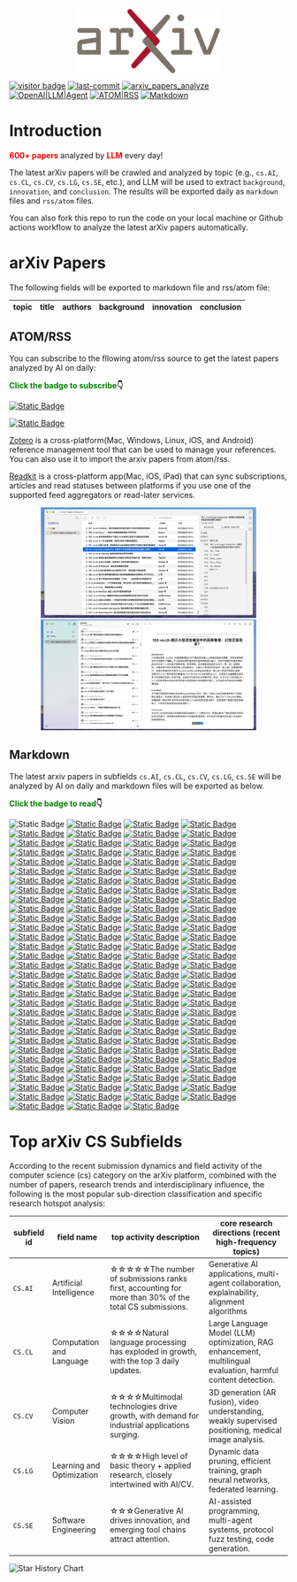 <div  align="center">    
<img src="static/imgs/arxiv-logo.png" alt="arXiv" align=center />
<br/>
</div>

[![visitor badge](https://visitor-badge.laobi.icu/badge?page_id=nituchao.latest_arxiv_analyze_ai)](https://github.com/nituchao/latest_arxiv_analyze_ai/)
[![last-commit](https://img.shields.io/github/last-commit/nituchao/latest_arxiv_analyze_ai?logo=github&color=32CD32)](https://github.com/nituchao/latest_arxiv_analyze_ai/)
[![arxiv_papers_analyze](https://github.com/nituchao/latest_arxiv_analyze_ai/actions/workflows/arxiv_papers_analyze.yml/badge.svg?color=32CD32)](https://github.com/nituchao/latest_arxiv_analyze_ai/actions/workflows/arxiv_papers_analyze.yml)
[![OpenAI|LLM|Agent](https://img.shields.io/badge/OpenAI-LLM|Agent-FF00FF)](https://github.com/nituchao/latest_arxiv_analyze_ai/)
[![ATOM|RSS](https://img.shields.io/badge/ATOM%7CRSS-Subscribe-00CED1)](https://nituchao.github.io/latest_arxiv_analyze_ai/arxiv_papers_data/rss.xml)
[![Markdown](https://img.shields.io/badge/Markdown-Static-00BFFF)](https://github.com/nituchao/latest_arxiv_analyze_ai/)


# Introduction

**<font color=red>600+ papers</font>** analyzed by **<font color=red>LLM</font>** every day!


The latest arXiv papers will be crawled and analyzed by topic (e.g., `cs.AI`, `cs.CL`, `cs.CV`, `cs.LG`, `cs.SE`, etc.), and LLM will be used to extract `background`, `innovation`, and `conclusion`. The results will be exported daily as `markdown` files and `rss/atom` files.

You can also fork this repo to run the code on your local machine or Github actions workflow to analyze the latest arXiv papers automatically.

# arXiv Papers

The following fields will be exported to markdown file and rss/atom file:

<table>
    <thead>
        <tr>
            <th>topic</th>
            <th>title</th>
            <th>authors</th>
            <th>background</th>
            <th>innovation</th>
            <th>conclusion</th>
        </tr>
    </thead>
</table>

## ATOM/RSS
You can subscribe to the fllowing atom/rss source to get the latest papers analyzed by AI on daily:

**<font color=green>Click the badge to subscribe</font>👇**

 [![Static Badge](https://img.shields.io/badge/ATOM-Click_To_Subscribe%20%7C%20Recommended-32CD32)](https://nituchao.github.io/latest_arxiv_analyze_ai/arxiv_papers_data/atom.xml) 

[![Static Badge](https://img.shields.io/badge/RSS-Click_To_Subscribe-32CD32)](https://nituchao.github.io/latest_arxiv_analyze_ai/arxiv_papers_data/rss.xml) 

[Zotero](https://www.zotero.org/) is a cross-platform(Mac, Windows, Linux, iOS, and Android) reference management tool that can be used to manage your references. You can also use it to import the arxiv papers from atom/rss.

[Readkit](https://readkit.app/) is a cross-platform app(Mac, iOS, iPad) that can sync subscriptions, articles and read statuses between platforms if you use one of the supported feed aggregators or read-later services.

<div align="center">
  <img src="static/imgs/zotero-rss-20250625.jpeg" alt="zotero" height="200">
  <img src="static/imgs/readkit-rss-20250625.jpeg" alt="readkit" height="200">
</div>

## Markdown
The latest arxiv papers in subfields `cs.AI`, `cs.CL`, `cs.CV`, `cs.LG`, `cs.SE` will be analyzed by AI on daily and markdown files will be exported as below. 

**<font color=green>Click the badge to read</font>👇**

![Static Badge](https://img.shields.io/badge/Markdown-arXivPaper-00BFFF)    [![Static Badge](https://img.shields.io/badge/20251019-1114_Papers-32CD32)](https://github.com/nituchao/latest_arxiv_analyze_ai/blob/main/arxiv_papers_data/arxiv_papers_20251019_analyzed_Chinese.md)    [![Static Badge](https://img.shields.io/badge/20251018-1125_Papers-32CD32)](https://github.com/nituchao/latest_arxiv_analyze_ai/blob/main/arxiv_papers_data/arxiv_papers_20251018_analyzed_Chinese.md)    [![Static Badge](https://img.shields.io/badge/20251017-1129_Papers-32CD32)](https://github.com/nituchao/latest_arxiv_analyze_ai/blob/main/arxiv_papers_data/arxiv_papers_20251017_analyzed_Chinese.md)    [![Static Badge](https://img.shields.io/badge/20251016-930_Papers-32CD32)](https://github.com/nituchao/latest_arxiv_analyze_ai/blob/main/arxiv_papers_data/arxiv_papers_20251016_analyzed_Chinese.md)    [![Static Badge](https://img.shields.io/badge/20251015-946_Papers-32CD32)](https://github.com/nituchao/latest_arxiv_analyze_ai/blob/main/arxiv_papers_data/arxiv_papers_20251015_analyzed_Chinese.md)    [![Static Badge](https://img.shields.io/badge/20251014-1119_Papers-32CD32)](https://github.com/nituchao/latest_arxiv_analyze_ai/blob/main/arxiv_papers_data/arxiv_papers_20251014_analyzed_Chinese.md)    [![Static Badge](https://img.shields.io/badge/20251013-1118_Papers-32CD32)](https://github.com/nituchao/latest_arxiv_analyze_ai/blob/main/arxiv_papers_data/arxiv_papers_20251013_analyzed_Chinese.md)    [![Static Badge](https://img.shields.io/badge/20251012-1181_Papers-32CD32)](https://github.com/nituchao/latest_arxiv_analyze_ai/blob/main/arxiv_papers_data/arxiv_papers_20251012_analyzed_Chinese.md)    [![Static Badge](https://img.shields.io/badge/20251011-1196_Papers-32CD32)](https://github.com/nituchao/latest_arxiv_analyze_ai/blob/main/arxiv_papers_data/arxiv_papers_20251011_analyzed_Chinese.md)    [![Static Badge](https://img.shields.io/badge/20251010-1_Papers-32CD32)](https://github.com/nituchao/latest_arxiv_analyze_ai/blob/main/arxiv_papers_data/arxiv_papers_20251010_analyzed_Chinese.md)    [![Static Badge](https://img.shields.io/badge/20251009-1034_Papers-32CD32)](https://github.com/nituchao/latest_arxiv_analyze_ai/blob/main/arxiv_papers_data/arxiv_papers_20251009_analyzed_Chinese.md)    [![Static Badge](https://img.shields.io/badge/20251008-1061_Papers-32CD32)](https://github.com/nituchao/latest_arxiv_analyze_ai/blob/main/arxiv_papers_data/arxiv_papers_20251008_analyzed_Chinese.md)    [![Static Badge](https://img.shields.io/badge/20251007-830_Papers-32CD32)](https://github.com/nituchao/latest_arxiv_analyze_ai/blob/main/arxiv_papers_data/arxiv_papers_20251007_analyzed_Chinese.md)    [![Static Badge](https://img.shields.io/badge/20251006-831_Papers-32CD32)](https://github.com/nituchao/latest_arxiv_analyze_ai/blob/main/arxiv_papers_data/arxiv_papers_20251006_analyzed_Chinese.md)    [![Static Badge](https://img.shields.io/badge/20251005-1153_Papers-32CD32)](https://github.com/nituchao/latest_arxiv_analyze_ai/blob/main/arxiv_papers_data/arxiv_papers_20251005_analyzed_Chinese.md)    [![Static Badge](https://img.shields.io/badge/20251004-1153_Papers-32CD32)](https://github.com/nituchao/latest_arxiv_analyze_ai/blob/main/arxiv_papers_data/arxiv_papers_20251004_analyzed_Chinese.md)    [![Static Badge](https://img.shields.io/badge/20251003-1152_Papers-32CD32)](https://github.com/nituchao/latest_arxiv_analyze_ai/blob/main/arxiv_papers_data/arxiv_papers_20251003_analyzed_Chinese.md)    [![Static Badge](https://img.shields.io/badge/20251002-1164_Papers-32CD32)](https://github.com/nituchao/latest_arxiv_analyze_ai/blob/main/arxiv_papers_data/arxiv_papers_20251002_analyzed_Chinese.md)    [![Static Badge](https://img.shields.io/badge/20251001-1561_Papers-32CD32)](https://github.com/nituchao/latest_arxiv_analyze_ai/blob/main/arxiv_papers_data/arxiv_papers_20251001_analyzed_Chinese.md)    [![Static Badge](https://img.shields.io/badge/20250930-1563_Papers-32CD32)](https://github.com/nituchao/latest_arxiv_analyze_ai/blob/main/arxiv_papers_data/arxiv_papers_20250930_analyzed_Chinese.md)    [![Static Badge](https://img.shields.io/badge/20250929-1557_Papers-32CD32)](https://github.com/nituchao/latest_arxiv_analyze_ai/blob/main/arxiv_papers_data/arxiv_papers_20250929_analyzed_Chinese.md)    [![Static Badge](https://img.shields.io/badge/20250928-1089_Papers-32CD32)](https://github.com/nituchao/latest_arxiv_analyze_ai/blob/main/arxiv_papers_data/arxiv_papers_20250928_analyzed_Chinese.md)    [![Static Badge](https://img.shields.io/badge/20250927-1083_Papers-32CD32)](https://github.com/nituchao/latest_arxiv_analyze_ai/blob/main/arxiv_papers_data/arxiv_papers_20250927_analyzed_Chinese.md)    [![Static Badge](https://img.shields.io/badge/20250926-1085_Papers-32CD32)](https://github.com/nituchao/latest_arxiv_analyze_ai/blob/main/arxiv_papers_data/arxiv_papers_20250926_analyzed_Chinese.md)    [![Static Badge](https://img.shields.io/badge/20250925-974_Papers-32CD32)](https://github.com/nituchao/latest_arxiv_analyze_ai/blob/main/arxiv_papers_data/arxiv_papers_20250925_analyzed_Chinese.md)    [![Static Badge](https://img.shields.io/badge/20250924-1087_Papers-32CD32)](https://github.com/nituchao/latest_arxiv_analyze_ai/blob/main/arxiv_papers_data/arxiv_papers_20250924_analyzed_Chinese.md)    [![Static Badge](https://img.shields.io/badge/20250923-907_Papers-32CD32)](https://github.com/nituchao/latest_arxiv_analyze_ai/blob/main/arxiv_papers_data/arxiv_papers_20250923_analyzed_Chinese.md)    [![Static Badge](https://img.shields.io/badge/20250922-904_Papers-32CD32)](https://github.com/nituchao/latest_arxiv_analyze_ai/blob/main/arxiv_papers_data/arxiv_papers_20250922_analyzed_Chinese.md)    [![Static Badge](https://img.shields.io/badge/20250921-782_Papers-32CD32)](https://github.com/nituchao/latest_arxiv_analyze_ai/blob/main/arxiv_papers_data/arxiv_papers_20250921_analyzed_Chinese.md)    [![Static Badge](https://img.shields.io/badge/20250920-785_Papers-32CD32)](https://github.com/nituchao/latest_arxiv_analyze_ai/blob/main/arxiv_papers_data/arxiv_papers_20250920_analyzed_Chinese.md)    [![Static Badge](https://img.shields.io/badge/20250919-785_Papers-32CD32)](https://github.com/nituchao/latest_arxiv_analyze_ai/blob/main/arxiv_papers_data/arxiv_papers_20250919_analyzed_Chinese.md)    [![Static Badge](https://img.shields.io/badge/20250918-688_Papers-32CD32)](https://github.com/nituchao/latest_arxiv_analyze_ai/blob/main/arxiv_papers_data/arxiv_papers_20250918_analyzed_Chinese.md)    [![Static Badge](https://img.shields.io/badge/20250917-845_Papers-32CD32)](https://github.com/nituchao/latest_arxiv_analyze_ai/blob/main/arxiv_papers_data/arxiv_papers_20250917_analyzed_Chinese.md)    [![Static Badge](https://img.shields.io/badge/20250916-592_Papers-32CD32)](https://github.com/nituchao/latest_arxiv_analyze_ai/blob/main/arxiv_papers_data/arxiv_papers_20250916_analyzed_Chinese.md)    [![Static Badge](https://img.shields.io/badge/20250915-591_Papers-32CD32)](https://github.com/nituchao/latest_arxiv_analyze_ai/blob/main/arxiv_papers_data/arxiv_papers_20250915_analyzed_Chinese.md)    [![Static Badge](https://img.shields.io/badge/20250914-616_Papers-32CD32)](https://github.com/nituchao/latest_arxiv_analyze_ai/blob/main/arxiv_papers_data/arxiv_papers_20250914_analyzed_Chinese.md)    [![Static Badge](https://img.shields.io/badge/20250913-617_Papers-32CD32)](https://github.com/nituchao/latest_arxiv_analyze_ai/blob/main/arxiv_papers_data/arxiv_papers_20250913_analyzed_Chinese.md)    [![Static Badge](https://img.shields.io/badge/20250912-618_Papers-32CD32)](https://github.com/nituchao/latest_arxiv_analyze_ai/blob/main/arxiv_papers_data/arxiv_papers_20250912_analyzed_Chinese.md)    [![Static Badge](https://img.shields.io/badge/20250911-585_Papers-32CD32)](https://github.com/nituchao/latest_arxiv_analyze_ai/blob/main/arxiv_papers_data/arxiv_papers_20250911_analyzed_Chinese.md)    [![Static Badge](https://img.shields.io/badge/20250910-742_Papers-32CD32)](https://github.com/nituchao/latest_arxiv_analyze_ai/blob/main/arxiv_papers_data/arxiv_papers_20250910_analyzed_Chinese.md)    [![Static Badge](https://img.shields.io/badge/20250909-662_Papers-32CD32)](https://github.com/nituchao/latest_arxiv_analyze_ai/blob/main/arxiv_papers_data/arxiv_papers_20250909_analyzed_Chinese.md)    [![Static Badge](https://img.shields.io/badge/20250908-660_Papers-32CD32)](https://github.com/nituchao/latest_arxiv_analyze_ai/blob/main/arxiv_papers_data/arxiv_papers_20250908_analyzed_Chinese.md)    [![Static Badge](https://img.shields.io/badge/20250907-695_Papers-32CD32)](https://github.com/nituchao/latest_arxiv_analyze_ai/blob/main/arxiv_papers_data/arxiv_papers_20250907_analyzed_Chinese.md)    [![Static Badge](https://img.shields.io/badge/20250906-702_Papers-32CD32)](https://github.com/nituchao/latest_arxiv_analyze_ai/blob/main/arxiv_papers_data/arxiv_papers_20250906_analyzed_Chinese.md)    [![Static Badge](https://img.shields.io/badge/20250905-698_Papers-32CD32)](https://github.com/nituchao/latest_arxiv_analyze_ai/blob/main/arxiv_papers_data/arxiv_papers_20250905_analyzed_Chinese.md)    [![Static Badge](https://img.shields.io/badge/20250904-672_Papers-32CD32)](https://github.com/nituchao/latest_arxiv_analyze_ai/blob/main/arxiv_papers_data/arxiv_papers_20250904_analyzed_Chinese.md)    [![Static Badge](https://img.shields.io/badge/20250903-555_Papers-32CD32)](https://github.com/nituchao/latest_arxiv_analyze_ai/blob/main/arxiv_papers_data/arxiv_papers_20250903_analyzed_Chinese.md)    [![Static Badge](https://img.shields.io/badge/20250902-555_Papers-32CD32)](https://github.com/nituchao/latest_arxiv_analyze_ai/blob/main/arxiv_papers_data/arxiv_papers_20250902_analyzed_Chinese.md)    [![Static Badge](https://img.shields.io/badge/20250901-555_Papers-32CD32)](https://github.com/nituchao/latest_arxiv_analyze_ai/blob/main/arxiv_papers_data/arxiv_papers_20250901_analyzed_Chinese.md)    [![Static Badge](https://img.shields.io/badge/20250831-682_Papers-32CD32)](https://github.com/nituchao/latest_arxiv_analyze_ai/blob/main/arxiv_papers_data/arxiv_papers_20250831_analyzed_Chinese.md)    [![Static Badge](https://img.shields.io/badge/20250830-681_Papers-32CD32)](https://github.com/nituchao/latest_arxiv_analyze_ai/blob/main/arxiv_papers_data/arxiv_papers_20250830_analyzed_Chinese.md)    [![Static Badge](https://img.shields.io/badge/20250829-682_Papers-32CD32)](https://github.com/nituchao/latest_arxiv_analyze_ai/blob/main/arxiv_papers_data/arxiv_papers_20250829_analyzed_Chinese.md)    [![Static Badge](https://img.shields.io/badge/20250828-752_Papers-32CD32)](https://github.com/nituchao/latest_arxiv_analyze_ai/blob/main/arxiv_papers_data/arxiv_papers_20250828_analyzed_Chinese.md)    [![Static Badge](https://img.shields.io/badge/20250827-817_Papers-32CD32)](https://github.com/nituchao/latest_arxiv_analyze_ai/blob/main/arxiv_papers_data/arxiv_papers_20250827_analyzed_Chinese.md)    [![Static Badge](https://img.shields.io/badge/20250826-747_Papers-32CD32)](https://github.com/nituchao/latest_arxiv_analyze_ai/blob/main/arxiv_papers_data/arxiv_papers_20250826_analyzed_Chinese.md)    [![Static Badge](https://img.shields.io/badge/20250825-743_Papers-32CD32)](https://github.com/nituchao/latest_arxiv_analyze_ai/blob/main/arxiv_papers_data/arxiv_papers_20250825_analyzed_Chinese.md)    [![Static Badge](https://img.shields.io/badge/20250824-733_Papers-32CD32)](https://github.com/nituchao/latest_arxiv_analyze_ai/blob/main/arxiv_papers_data/arxiv_papers_20250824_analyzed_Chinese.md)    [![Static Badge](https://img.shields.io/badge/20250823-732_Papers-32CD32)](https://github.com/nituchao/latest_arxiv_analyze_ai/blob/main/arxiv_papers_data/arxiv_papers_20250823_analyzed_Chinese.md)    [![Static Badge](https://img.shields.io/badge/20250822-736_Papers-32CD32)](https://github.com/nituchao/latest_arxiv_analyze_ai/blob/main/arxiv_papers_data/arxiv_papers_20250822_analyzed_Chinese.md)    [![Static Badge](https://img.shields.io/badge/20250821-642_Papers-32CD32)](https://github.com/nituchao/latest_arxiv_analyze_ai/blob/main/arxiv_papers_data/arxiv_papers_20250821_analyzed_Chinese.md)    [![Static Badge](https://img.shields.io/badge/20250820-706_Papers-32CD32)](https://github.com/nituchao/latest_arxiv_analyze_ai/blob/main/arxiv_papers_data/arxiv_papers_20250820_analyzed_Chinese.md)    [![Static Badge](https://img.shields.io/badge/20250819-1225_Papers-32CD32)](https://github.com/nituchao/latest_arxiv_analyze_ai/blob/main/arxiv_papers_data/arxiv_papers_20250819_analyzed_Chinese.md)    [![Static Badge](https://img.shields.io/badge/20250818-591_Papers-32CD32)](https://github.com/nituchao/latest_arxiv_analyze_ai/blob/main/arxiv_papers_data/arxiv_papers_20250818_analyzed_Chinese.md)    [![Static Badge](https://img.shields.io/badge/20250817-799_Papers-32CD32)](https://github.com/nituchao/latest_arxiv_analyze_ai/blob/main/arxiv_papers_data/arxiv_papers_20250817_analyzed_Chinese.md)    [![Static Badge](https://img.shields.io/badge/20250816-804_Papers-32CD32)](https://github.com/nituchao/latest_arxiv_analyze_ai/blob/main/arxiv_papers_data/arxiv_papers_20250816_analyzed_Chinese.md)    [![Static Badge](https://img.shields.io/badge/20250815-819_Papers-32CD32)](https://github.com/nituchao/latest_arxiv_analyze_ai/blob/main/arxiv_papers_data/arxiv_papers_20250815_analyzed_Chinese.md)    [![Static Badge](https://img.shields.io/badge/20250814-858_Papers-32CD32)](https://github.com/nituchao/latest_arxiv_analyze_ai/blob/main/arxiv_papers_data/arxiv_papers_20250814_analyzed_Chinese.md)    [![Static Badge](https://img.shields.io/badge/20250813-739_Papers-32CD32)](https://github.com/nituchao/latest_arxiv_analyze_ai/blob/main/arxiv_papers_data/arxiv_papers_20250813_analyzed_Chinese.md)    [![Static Badge](https://img.shields.io/badge/20250812-730_Papers-32CD32)](https://github.com/nituchao/latest_arxiv_analyze_ai/blob/main/arxiv_papers_data/arxiv_papers_20250812_analyzed_Chinese.md)    [![Static Badge](https://img.shields.io/badge/20250811-734_Papers-32CD32)](https://github.com/nituchao/latest_arxiv_analyze_ai/blob/main/arxiv_papers_data/arxiv_papers_20250811_analyzed_Chinese.md)    [![Static Badge](https://img.shields.io/badge/20250810-852_Papers-32CD32)](https://github.com/nituchao/latest_arxiv_analyze_ai/blob/main/arxiv_papers_data/arxiv_papers_20250810_analyzed_Chinese.md)    [![Static Badge](https://img.shields.io/badge/20250809-845_Papers-32CD32)](https://github.com/nituchao/latest_arxiv_analyze_ai/blob/main/arxiv_papers_data/arxiv_papers_20250809_analyzed_Chinese.md)    [![Static Badge](https://img.shields.io/badge/20250808-834_Papers-32CD32)](https://github.com/nituchao/latest_arxiv_analyze_ai/blob/main/arxiv_papers_data/arxiv_papers_20250808_analyzed_Chinese.md)    [![Static Badge](https://img.shields.io/badge/20250807-930_Papers-32CD32)](https://github.com/nituchao/latest_arxiv_analyze_ai/blob/main/arxiv_papers_data/arxiv_papers_20250807_analyzed_Chinese.md)    [![Static Badge](https://img.shields.io/badge/20250806-942_Papers-32CD32)](https://github.com/nituchao/latest_arxiv_analyze_ai/blob/main/arxiv_papers_data/arxiv_papers_20250806_analyzed_Chinese.md)    [![Static Badge](https://img.shields.io/badge/20250805-1764_Papers-32CD32)](https://github.com/nituchao/latest_arxiv_analyze_ai/blob/main/arxiv_papers_data/arxiv_papers_20250805_analyzed_Chinese.md)    [![Static Badge](https://img.shields.io/badge/20250804-686_Papers-32CD32)](https://github.com/nituchao/latest_arxiv_analyze_ai/blob/main/arxiv_papers_data/arxiv_papers_20250804_analyzed_Chinese.md)    [![Static Badge](https://img.shields.io/badge/20250803-771_Papers-32CD32)](https://github.com/nituchao/latest_arxiv_analyze_ai/blob/main/arxiv_papers_data/arxiv_papers_20250803_analyzed_Chinese.md)    [![Static Badge](https://img.shields.io/badge/20250802-767_Papers-32CD32)](https://github.com/nituchao/latest_arxiv_analyze_ai/blob/main/arxiv_papers_data/arxiv_papers_20250802_analyzed_Chinese.md)    [![Static Badge](https://img.shields.io/badge/20250801-767_Papers-32CD32)](https://github.com/nituchao/latest_arxiv_analyze_ai/blob/main/arxiv_papers_data/arxiv_papers_20250801_analyzed_Chinese.md)    [![Static Badge](https://img.shields.io/badge/20250731-672_Papers-32CD32)](https://github.com/nituchao/latest_arxiv_analyze_ai/blob/main/arxiv_papers_data/arxiv_papers_20250731_analyzed_Chinese.md)    [![Static Badge](https://img.shields.io/badge/20250730-850_Papers-32CD32)](https://github.com/nituchao/latest_arxiv_analyze_ai/blob/main/arxiv_papers_data/arxiv_papers_20250730_analyzed_Chinese.md)    [![Static Badge](https://img.shields.io/badge/20250729-1402_Papers-32CD32)](https://github.com/nituchao/latest_arxiv_analyze_ai/blob/main/arxiv_papers_data/arxiv_papers_20250729_analyzed_Chinese.md)    [![Static Badge](https://img.shields.io/badge/20250728-647_Papers-32CD32)](https://github.com/nituchao/latest_arxiv_analyze_ai/blob/main/arxiv_papers_data/arxiv_papers_20250728_analyzed_Chinese.md)    [![Static Badge](https://img.shields.io/badge/20250727-766_Papers-32CD32)](https://github.com/nituchao/latest_arxiv_analyze_ai/blob/main/arxiv_papers_data/arxiv_papers_20250727_analyzed_Chinese.md)    [![Static Badge](https://img.shields.io/badge/20250726-766_Papers-32CD32)](https://github.com/nituchao/latest_arxiv_analyze_ai/blob/main/arxiv_papers_data/arxiv_papers_20250726_analyzed_Chinese.md)    [![Static Badge](https://img.shields.io/badge/20250725-722_Papers-32CD32)](https://github.com/nituchao/latest_arxiv_analyze_ai/blob/main/arxiv_papers_data/arxiv_papers_20250725_analyzed_Chinese.md)    [![Static Badge](https://img.shields.io/badge/20250724-736_Papers-32CD32)](https://github.com/nituchao/latest_arxiv_analyze_ai/blob/main/arxiv_papers_data/arxiv_papers_20250724_analyzed_Chinese.md)    [![Static Badge](https://img.shields.io/badge/20250723-767_Papers-32CD32)](https://github.com/nituchao/latest_arxiv_analyze_ai/blob/main/arxiv_papers_data/arxiv_papers_20250723_analyzed_Chinese.md)    [![Static Badge](https://img.shields.io/badge/20250722-1414_Papers-32CD32)](https://github.com/nituchao/latest_arxiv_analyze_ai/blob/main/arxiv_papers_data/arxiv_papers_20250722_analyzed_Chinese.md)    [![Static Badge](https://img.shields.io/badge/20250721-644_Papers-32CD32)](https://github.com/nituchao/latest_arxiv_analyze_ai/blob/main/arxiv_papers_data/arxiv_papers_20250721_analyzed_Chinese.md)    [![Static Badge](https://img.shields.io/badge/20250720-684_Papers-32CD32)](https://github.com/nituchao/latest_arxiv_analyze_ai/blob/main/arxiv_papers_data/arxiv_papers_20250720_analyzed_Chinese.md)    [![Static Badge](https://img.shields.io/badge/20250719-686_Papers-32CD32)](https://github.com/nituchao/latest_arxiv_analyze_ai/blob/main/arxiv_papers_data/arxiv_papers_20250719_analyzed_Chinese.md)    [![Static Badge](https://img.shields.io/badge/20250718-688_Papers-32CD32)](https://github.com/nituchao/latest_arxiv_analyze_ai/blob/main/arxiv_papers_data/arxiv_papers_20250718_analyzed_Chinese.md)    [![Static Badge](https://img.shields.io/badge/20250717-738_Papers-32CD32)](https://github.com/nituchao/latest_arxiv_analyze_ai/blob/main/arxiv_papers_data/arxiv_papers_20250717_analyzed_Chinese.md)    [![Static Badge](https://img.shields.io/badge/20250716-828_Papers-32CD32)](https://github.com/nituchao/latest_arxiv_analyze_ai/blob/main/arxiv_papers_data/arxiv_papers_20250716_analyzed_Chinese.md)    [![Static Badge](https://img.shields.io/badge/20250715-1446_Papers-32CD32)](https://github.com/nituchao/latest_arxiv_analyze_ai/blob/main/arxiv_papers_data/arxiv_papers_20250715_analyzed_Chinese.md)    [![Static Badge](https://img.shields.io/badge/20250714-637_Papers-32CD32)](https://github.com/nituchao/latest_arxiv_analyze_ai/blob/main/arxiv_papers_data/arxiv_papers_20250714_analyzed_Chinese.md)    [![Static Badge](https://img.shields.io/badge/20250713-744_Papers-32CD32)](https://github.com/nituchao/latest_arxiv_analyze_ai/blob/main/arxiv_papers_data/arxiv_papers_20250713_analyzed_Chinese.md)    [![Static Badge](https://img.shields.io/badge/20250712-739_Papers-32CD32)](https://github.com/nituchao/latest_arxiv_analyze_ai/blob/main/arxiv_papers_data/arxiv_papers_20250712_analyzed_Chinese.md)    [![Static Badge](https://img.shields.io/badge/20250711-743_Papers-32CD32)](https://github.com/nituchao/latest_arxiv_analyze_ai/blob/main/arxiv_papers_data/arxiv_papers_20250711_analyzed_Chinese.md)    [![Static Badge](https://img.shields.io/badge/20250710-757_Papers-32CD32)](https://github.com/nituchao/latest_arxiv_analyze_ai/blob/main/arxiv_papers_data/arxiv_papers_20250710_analyzed_Chinese.md)    [![Static Badge](https://img.shields.io/badge/20250709-896_Papers-32CD32)](https://github.com/nituchao/latest_arxiv_analyze_ai/blob/main/arxiv_papers_data/arxiv_papers_20250709_analyzed_Chinese.md)    [![Static Badge](https://img.shields.io/badge/20250708-724_Papers-32CD32)](https://github.com/nituchao/latest_arxiv_analyze_ai/blob/main/arxiv_papers_data/arxiv_papers_20250708_analyzed_Chinese.md)    [![Static Badge](https://img.shields.io/badge/20250707-720_Papers-32CD32)](https://github.com/nituchao/latest_arxiv_analyze_ai/blob/main/arxiv_papers_data/arxiv_papers_20250707_analyzed_Chinese.md)    [![Static Badge](https://img.shields.io/badge/20250706-728_Papers-32CD32)](https://github.com/nituchao/latest_arxiv_analyze_ai/blob/main/arxiv_papers_data/arxiv_papers_20250706_analyzed_Chinese.md)    [![Static Badge](https://img.shields.io/badge/20250705-722_Papers-32CD32)](https://github.com/nituchao/latest_arxiv_analyze_ai/blob/main/arxiv_papers_data/arxiv_papers_20250705_analyzed_Chinese.md)    [![Static Badge](https://img.shields.io/badge/20250704-722_Papers-32CD32)](https://github.com/nituchao/latest_arxiv_analyze_ai/blob/main/arxiv_papers_data/arxiv_papers_20250704_analyzed_Chinese.md)    [![Static Badge](https://img.shields.io/badge/20250703-721_Papers-32CD32)](https://github.com/nituchao/latest_arxiv_analyze_ai/blob/main/arxiv_papers_data/arxiv_papers_20250703_analyzed_Chinese.md)    [![Static Badge](https://img.shields.io/badge/20250702-839_Papers-32CD32)](https://github.com/nituchao/latest_arxiv_analyze_ai/blob/main/arxiv_papers_data/arxiv_papers_20250702_analyzed_Chinese.md)    [![Static Badge](https://img.shields.io/badge/20250701-1516_Papers-32CD32)](https://github.com/nituchao/latest_arxiv_analyze_ai/blob/main/arxiv_papers_data/arxiv_papers_20250701_analyzed_Chinese.md)    [![Static Badge](https://img.shields.io/badge/20250630-780_Papers-32CD32)](https://github.com/nituchao/latest_arxiv_analyze_ai/blob/main/arxiv_papers_data/arxiv_papers_20250630_analyzed_Chinese.md)    [![Static Badge](https://img.shields.io/badge/20250629-711_Papers-32CD32)](https://github.com/nituchao/latest_arxiv_analyze_ai/blob/main/arxiv_papers_data/arxiv_papers_20250629_analyzed_Chinese.md)    [![Static Badge](https://img.shields.io/badge/20250628-715_Papers-32CD32)](https://github.com/nituchao/latest_arxiv_analyze_ai/blob/main/arxiv_papers_data/arxiv_papers_20250628_analyzed_Chinese.md)    [![Static Badge](https://img.shields.io/badge/20250627-715_Papers-32CD32)](https://github.com/nituchao/latest_arxiv_analyze_ai/blob/main/arxiv_papers_data/arxiv_papers_20250627_analyzed_Chinese.md)    [![Static Badge](https://img.shields.io/badge/20250626-653_Papers-32CD32)](https://github.com/nituchao/latest_arxiv_analyze_ai/blob/main/arxiv_papers_data/arxiv_papers_20250626_analyzed_Chinese.md)    [![Static Badge](https://img.shields.io/badge/20250625-748_Papers-32CD32)](https://github.com/nituchao/latest_arxiv_analyze_ai/blob/main/arxiv_papers_data/arxiv_papers_20250625_analyzed_Chinese.md)    [![Static Badge](https://img.shields.io/badge/20250624-444_Papers-32CD32)](https://github.com/nituchao/latest_arxiv_analyze_ai/blob/main/arxiv_papers_data/arxiv_papers_20250624_analyzed_Chinese.md)    [![Static Badge](https://img.shields.io/badge/20250623-371_Papers-32CD32)](https://github.com/nituchao/latest_arxiv_analyze_ai/blob/main/arxiv_papers_data/arxiv_papers_20250623_analyzed_Chinese.md)    [![Static Badge](https://img.shields.io/badge/20250622-219_Papers-32CD32)](https://github.com/nituchao/latest_arxiv_analyze_ai/blob/main/arxiv_papers_data/arxiv_papers_20250622_analyzed_Chinese.md)    [![Static Badge](https://img.shields.io/badge/20250621-010_Papers-32CD32)](https://github.com/nituchao/latest_arxiv_analyze_ai/blob/main/arxiv_papers_data/arxiv_papers_20250621_analyzed_Chinese.md)    [![Static Badge](https://img.shields.io/badge/20250620-291_Papers-32CD32)](https://github.com/nituchao/latest_arxiv_analyze_ai/blob/main/arxiv_papers_data/arxiv_papers_20250620_analyzed_Chinese.md)


# Top arXiv CS Subfields
According to the recent submission dynamics and field activity of the computer science (cs) category on the arXiv platform, combined with the number of papers, research trends and interdisciplinary influence, the following is the most popular sub-direction classification and specific research hotspot analysis:


| subfield id | field name | top activity description | core research directions (recent high-frequency topics) |
| --- | --- | --- | --- |
| `CS.AI` | Artificial Intelligence | ☆☆☆☆☆The number of submissions ranks first, accounting for more than 30% of the total CS submissions. | Generative AI applications, multi-agent collaboration, explainability, alignment algorithms |
| `CS.CL` | Computation and Language | ☆☆☆☆Natural language processing has exploded in growth, with the top 3 daily updates. | Large Language Model (LLM) optimization, RAG enhancement, multilingual evaluation, harmful content detection. |
| `CS.CV` | Computer Vision | ☆☆☆☆Multimodal technologies drive growth, with demand for industrial applications surging. | 3D generation (AR fusion), video understanding, weakly supervised positioning, medical image analysis. | 
| `CS.LG` | Learning and Optimization | ☆☆☆☆High level of basic theory + applied research, closely intertwined with AI/CV. | Dynamic data pruning, efficient training, graph neural networks, federated learning. |
| `CS.SE` | Software Engineering | ☆☆☆Generative AI drives innovation, and emerging tool chains attract attention. | AI-assisted programming, multi-agent systems, protocol fuzz testing, code generation. |


<picture>
  <source
    media="(prefers-color-scheme: dark)"
    srcset="
      https://api.star-history.com/svg?repos=nituchao/latest_arxiv_analyze_ai&type=Date&theme=dark
    "
  />
  <source
    media="(prefers-color-scheme: light)"
    srcset="
      https://api.star-history.com/svg?repos=nituchao/latest_arxiv_analyze_ai&type=Date
    "
  />
  <img
    alt="Star History Chart"
    src="https://api.star-history.com/svg?repos=nituchao/latest_arxiv_analyze_ai&type=Date"
  />
</picture>
